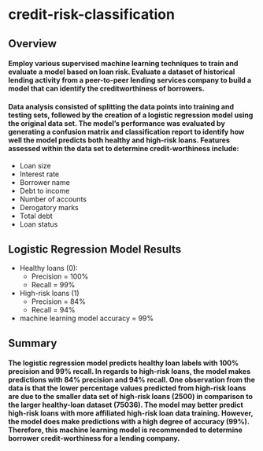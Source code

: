 # credit-risk-classification

## Overview
#### Employ various supervised machine learning techniques to train and evaluate a model based on loan risk. Evaluate a dataset of historical lending activity from a peer-to-peer lending services company to build a model that can identify the creditworthiness of borrowers.

#### Data analysis consisted of splitting the data points into training and testing sets, followed by the creation of a logistic regression model using the original data set. The model’s performance was evaluated by generating a confusion matrix and classification report to identify how well the model predicts both healthy and high-risk loans. Features assessed within the data set to determine credit-worthiness include:

* Loan size
* Interest rate
* Borrower name
* Debt to income
* Number of accounts
* Derogatory marks
* Total debt
* Loan status

## Logistic Regression Model Results

* Healthy loans (0):
  * Precision = 100%
  * Recall = 99%
* High-risk loans (1) 
  * Precision = 84%
  * Recall = 94%
* machine learning model accuracy = 99%
 
## Summary
#### The logistic regression model predicts healthy loan labels with 100% precision and 99% recall. In regards to high-risk loans, the model makes predictions with 84% precision and 94% recall. One observation from the data is that the lower percentage values predicted from high-risk loans are due to the smaller data set of high-risk loans (2500) in comparison to the larger healthy-loan dataset (75036). The model may better predict high-risk loans with more affiliated high-risk loan data training. However, the model does make predictions with a high degree of accuracy (99%). Therefore, this machine learning model is recommended to determine borrower credit-worthiness for a lending company.
